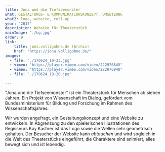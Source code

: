 ```yaml
---
title: Jona und die Tiefseemonster
what: GESTALTUNGS- & KOMMUNIKATIONSKONZEPT, UMSETZUNG
what2: logo, website, roll-up
year: "2017"
description: Website für Theaterstück
mainImage: "./bg.jpg"
order: 9
link: 
    title: jona.volligohne.de (Archiv)
    href: "https://jona.volligohne.de/"
images:
  - file: "./170624_19-33.jpg"
  - vimeo: "https://player.vimeo.com/video/222976845"
  - vimeo: "https://player.vimeo.com/video/222976948"
  - file: "./170624_19-20.jpg"

---
```


"Jona und die Tiefseemonster" ist ein Theaterstück für Menschen ab sieben Jahren. Ein Projekt von Wissenschaft im Dialog, gefördert vom Bundesministerium für Bildung und Forschung im Rahmen des Wissenschaftsjahres. 

Wir wurden angefragt, ein Gestaltungskonzept und eine Website zu entwickeln. In Abgrenzung zu den spielerischen Illustrationen des Regisseurs Kay Kastner ist das Logo sowie die Wellen sehr geometrisch gehalten. Der Besucher der Website kann _abtauchen_ und wird sogleich in die Welt des Theaterstücks eingeführt, die Charaktere sind animiert, alles bewegt sich und ist lebendig.
